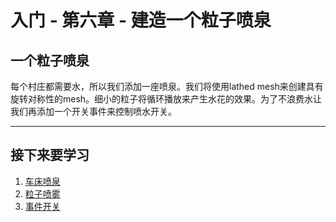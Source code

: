 入门 - 第六章 - 建造一个粒子喷泉
===

## 一个粒子喷泉

每个村庄都需要水，所以我们添加一座喷泉。我们将使用lathed mesh来创建具有旋转对称性的mesh。细小的粒子将循环播放来产生水花的效果。为了不浪费水让我们再添加一个开关事件来控制喷水开关。

---

## 接下来要学习

1. [车床喷泉](./1-车床喷泉.md)
2. [粒子喷雾](./2-粒子喷雾.md)
3. [事件开关](./3-事件开关.md)